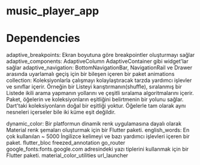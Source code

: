 # music_player_app

# Dependencies
adaptive_breakpoints: Ekran boyutuna göre breakpointler oluşturmayı sağlar
adaptive_components: AdaptiveColumn AdaptiveContainer gibi widget'lar sağlar
adaptive_navigation: BottomNavigationBar, NavigationRail ve Drawer arasında uyarlamalı geçiş için bir bileşen içeren bir paket
animations
collection: Koleksiyonlarla çalışmayı kolaylaştıracak tarzda yardımcı işlevler ve sınıflar içerir. Örneğin bir Listeyi karıştırmanın(shuffle), sıralanmış bir Listede ikili arama yapmanın yollarını ve çeşitli sıralama algoritmalarını içerir.
Paket, öğelerin ve koleksiyonların eşitliğini belirtmenin bir yolunu sağlar.
Dart'taki koleksiyonların doğal bir eşitliği yoktur. Öğelerle tam olarak aynı nesneleri içerseler bile iki küme eşit değildir.

dynamic_color: Bir platformun dinamik renk uygulamasına dayalı olarak Material renk şemaları oluşturmak için bir Flutter paketi.
english_words: En çok kullanılan ~ 5000 İngilizce kelimeyi ve bazı yardımcı işlevleri içeren bir paket.
flutter_bloc
freezed_annotation
go_router 
google_fonts:fonts.google.com adresindeki yazı tiplerini kullanmak için bir Flutter paketi.
material_color_utilities
url_launcher